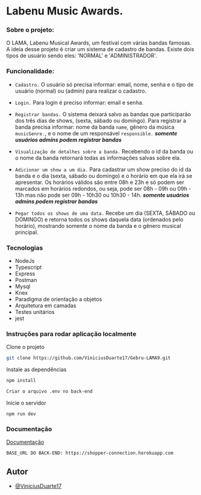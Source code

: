 # Labenu Music Awards.


### Sobre o projeto:

O LAMA, Labenu Musical Awards, um festival  com várias bandas famosas. A ideia desse projeto é criar um sistema de cadastro de bandas. Existe dois tipos de usuário sendo eles: 'NORMAL' e 'ADMINISTRADOR'.

### Funcionalidade:
- ```Cadastro.``` O usuário só precisa informar: email, nome, senha e o tipo de usuário (normal) ou (admin) para realizar o cadastro.

- ```Login.``` Para login é preciso informar: email e senha.

- ```Registrar bandas.``` O sistema deixará salvo as bandas que participarão dos três dias de shows, (sexta, sábado ou domingo). Para registrar a banda precisa informar: nome da banda ```name```, gênero da música ```musicGenre.```, e o nome de um responsável ```responsible.```  ***somente usuários admins podem registrar bandas***

- ```Visualização de detalhes sobre a banda.``` Recebendo o id da banda ou o nome da banda retornará todas as informações salvas sobre ela.

- ```Adicionar um show a um dia.``` Para cadastrar um show preciso do id da banda e o dia (sexta, sábado ou domingo) e o horário em que ela irá se apresentar.
 Os horários válidos são entre 08h e 23h e só podem ser marcados em horários redondos, ou seja, pode ser 08h - 09h ou 09h - 13h mas não pode ser 09h - 10h30 ou 10h30 - 14h. ***somente usuários admins podem registrar bandas***
 
- ```Pegar todos os shows de uma data.``` Recebe um dia (SEXTA, SÁBADO ou DOMINGO) e retorna todos os shows daquela data (ordenados pelo horário), mostrando somente o nome da banda e o gênero musical principal.


### Tecnologias
 - NodeJs
 - Typescript
 - Express
 - Postman
 - Mysql
 - Knex
 - Paradigma de orientação a objetos
 - Arquitetura em camadas
 - Testes unitários
 - jest
 
 ### Instruções para rodar aplicação localmente
 
 Clone o projeto

```bash
git clone https://github.com/ViniciusDuarte17/Gebru-LAMA9.git
```
Instale as dependências

```bash
npm install
```

```bash
Criar o arquivo .env no back-end
```

Inicie o servidor

```
npm run dev 
```

 ### Documentação

[Documentação](https://bit.ly/documenter-lama)
```
BASE_URL DO BACK-END: https://shopper-connection.herokuapp.com
```

## Autor

- [@ViniciusDuarte17](https://github.com/ViniciusDuarte17)
